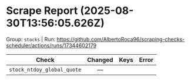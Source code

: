 # Scrape Report (2025-08-30T13:56:05.626Z)

Group: `stocks`  |  Run: https://github.com/AlbertoRoca96/scraping-checks-scheduler/actions/runs/17344602179

| Check | Changed | Keys | Error |
|---|:---:|:--|:--|
| `stock_ntdoy_global_quote` | — |  |  |
